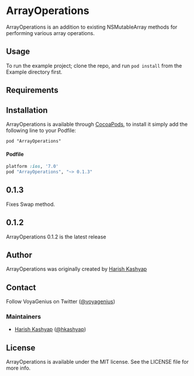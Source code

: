 # ArrayOperations

ArrayOperations is an addition to existing NSMutableArray methods for performing various array operations. 

## Usage

To run the example project; clone the repo, and run `pod install` from the Example directory first.

## Requirements

## Installation

ArrayOperations is available through [CocoaPods](http://cocoapods.org), to install
it simply add the following line to your Podfile:

    pod "ArrayOperations"

#### Podfile

```ruby
platform :ios, '7.0'
pod "ArrayOperations", "~> 0.1.3"
```
## 0.1.3

Fixes Swap method.

## 0.1.2

ArrayOperations 0.1.2 is the latest release

## Author

ArrayOperations was originally created by [Harish Kashyap](https://github.com/VoyaGenius/)

## Contact

Follow VoyaGenius on Twitter ([@voyagenius](https://twitter.com/voyagenius))

### Maintainers

- [Harish Kashyap](http://github.com/voyagenius) ([@hkashyap](http://twitter.com/hkashyap))

## License

ArrayOperations is available under the MIT license. See the LICENSE file for more info.

